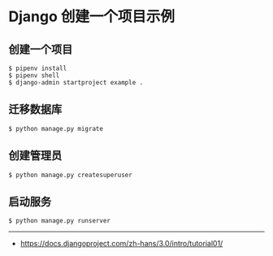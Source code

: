 # Django 创建一个项目示例

## 创建一个项目

    $ pipenv install
    $ pipenv shell
    $ django-admin startproject example .


## 迁移数据库

    $ python manage.py migrate

## 创建管理员

    $ python manage.py createsuperuser

## 启动服务

    $ python manage.py runserver

---

- https://docs.djangoproject.com/zh-hans/3.0/intro/tutorial01/

